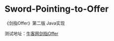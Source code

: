 # Sword-Pointing-to-Offer

《剑指Offer》第二版  Java实现

测试地址：[牛客网剑指Offer](https://www.nowcoder.com/ta/coding-interviews)

